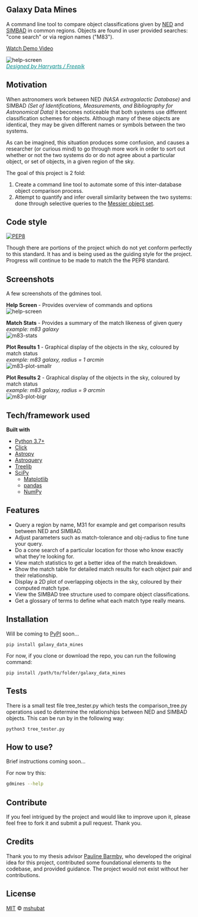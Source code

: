 ## Galaxy Data Mines

A command line tool to compare object classifications given by [NED](https://ned.ipac.caltech.edu) and [SIMBAD](http://simbad.u-strasbg.fr/simbad/) in common regions. Objects are found in user provided searches: "cone search" or via region names ("M83"). 

[Watch Demo Video](https://youtu.be/TKEWB9uFiNY)

![help-screen](/docs/screenshots/gdm-banner.png)  
*<a href="http://www.freepik.com" style="color:DarkCyan;">Designed by Harryarts / Freepik</a>*

## Motivation
When astronomers work between NED *(NASA extragalactic Database)* and SIMBAD *(Set of Identifications, Measurements, and Bibliography for Astronomical Data)* it becomes noticeable that both systems use different classification schemes for objects. Although many of these objects are identical, they may be given different names or symbols between the two systems.

As can be imagined, this situation produces some confusion, and causes a researcher (or curious mind) to go through more work in order to sort out whether or not the two systems do or do not agree about a particular object, or set of objects, in a given region of the sky.

The goal of this project is 2 fold:
1. Create a command line tool to automate some of this inter-database object comparison process.
2. Attempt to quantify and infer overall similarity between the two systems: done through selective queries to the [Messier object set](https://en.wikipedia.org/wiki/Messier_object).

## Code style
[![PEP8](https://img.shields.io/badge/code%20style-pep8-orange.svg)](https://www.python.org/dev/peps/pep-0008/)  

Though there are portions of the project which do not yet conform perfectly to this standard. It has and is being used as the guiding style for the project. Progress will continue to be made to match the the PEP8 standard.

## Screenshots
A few screenshots of the gdmines tool.

**Help Screen** - Provides overview of commands and options  
![help-screen](/docs/screenshots/help-screen.png)

**Match Stats** - Provides a summary of the match likeness of given query  
*example: m83 galaxy*  
![m83-stats](/docs/screenshots/m83-stats.png)

**Plot Results 1** - Graphical display of the objects in the sky, coloured by match status  
*example: m83 galaxy, radius = 1 arcmin*  
![m83-plot-smallr](/docs/screenshots/m83-plot-smallr.png)

**Plot Results 2** - Graphical display of the objects in the sky, coloured by match status  
*example: m83 galaxy, radius = 9 arcmin*  
![m83-plot-bigr](/docs/screenshots/m83-plot-bigr.png)

## Tech/framework used
<b>Built with</b>
- [Python 3.7+](https://www.python.org/)
- [Click](https://palletsprojects.com/p/click/)
- [Astropy](http://www.astropy.org/index.html)
- [Astroquery](https://astroquery.readthedocs.io/en/latest/#)
- [Treelib](https://treelib.readthedocs.io/en/latest/)
- [SciPy](https://www.scipy.org)
   - [Matplotlib](https://matplotlib.org/)
   - [pandas](https://pandas.pydata.org)
   - [NumPy](https://www.numpy.org/)

## Features
* Query a region by name, M31 for example and get comparison results between NED and SIMBAD.
* Adjust parameters such as match-tolerance and obj-radius to fine tune your query.
* Do a cone search of a particular location for those who know exactly what they're looking for.
* View match statistics to get a better idea of the match breakdown.
* Show the match table for detailed match results for each object pair and their relationship.
* Display a 2D plot of overlapping objects in the sky, coloured by their computed match type.
* View the SIMBAD tree structure used to compare object classifications.
* Get a glossary of terms to define what each match type really means.

## Installation
Will be coming to [PyPI](https://pypi.org) soon...

```
pip install galaxy_data_mines
```

For now, if you clone or download the repo, you can run the following command:

```
pip install /path/to/folder/galaxy_data_mines
```

## Tests
There is a small test file tree_tester.py which tests the comparison_tree.py operations used to determine the relationships between NED and SIMBAD objects. This can be run by in the following way:
```
python3 tree_tester.py
```

## How to use?
Brief instructions coming soon...

For now try this:
```bash
gdmines --help
```

## Contribute

If you feel intrigued by the project and would like to improve upon it, please feel free to fork it and submit a pull request. Thank you.

## Credits
Thank you to my thesis advisor [Pauline Barmby](https://github.com/PBarmby), who developed the original idea for this project, contributed some foundational elements to the codebase, and provided guidance. The project would not exist without her contributions.

## License
[MIT](LICENSE) © [mshubat](https://github.com/mshubat)

